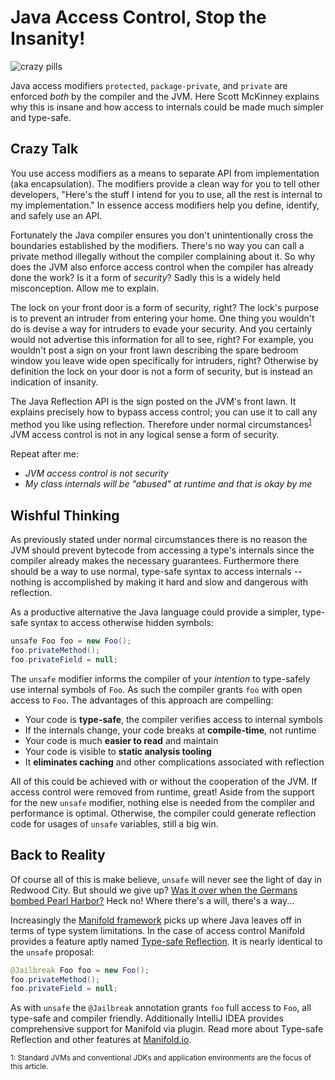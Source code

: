 # Java Access Control, Stop the Insanity!

![crazy pills](http://manifold.systems/images/crazy-pills.jpg)

Java access modifiers `protected`, `package-private`, and `private` are enforced *both* by the compiler and the JVM.
Here Scott McKinney explains why this is insane and how access to internals could be made much simpler and type-safe.

## Crazy Talk

You use access modifiers as a means to separate API from implementation (aka encapsulation). The modifiers provide a 
clean way for you to tell other developers, "Here's the stuff I intend for you to use, all the rest is internal to my
implementation."  In essence access modifiers help you define, identify, and safely use an API.

Fortunately the Java compiler ensures you don't unintentionally cross the boundaries established by the modifiers.
There's no way you can call a private method illegally without the compiler complaining about it. So why does the JVM
also enforce access control when the compiler has already done the work? Is it a form of *security*? Sadly this
is a widely held misconception. Allow me to explain. 

The lock on your front door is a form of security, right?  The lock's purpose is to prevent an intruder from entering
your home.  One thing you wouldn't do is devise a way for intruders to evade your security. And you certainly would not
advertise this information for all to see, right?  For example, you wouldn't post a sign on your front lawn describing
the spare bedroom window you leave wide open specifically for intruders, right?  Otherwise by definition the lock on
your door is not a form of security, but is instead an indication of insanity.  

The Java Reflection API is the sign posted on the JVM's front lawn. It explains precisely how to bypass access control;
you can use it to call any method you like using reflection. Therefore under normal circumstances<sup>[1](#f1)</sup>
JVM access control is not in any logical sense a form of security.

Repeat after me:
* *JVM access control is not security*
* *My class internals will be "abused" at runtime and that is okay by me*

## Wishful Thinking

As previously stated under normal circumstances there is no reason the JVM should prevent bytecode from accessing a
type's internals since the compiler already makes the necessary guarantees. Furthermore there should be a way to use
normal, type-safe syntax to access internals -- nothing is accomplished by making it hard and slow and dangerous with
reflection.

As a productive alternative the Java language could provide a simpler, type-safe syntax to access otherwise hidden
symbols:
```java
unsafe Foo foo = new Foo();
foo.privateMethod();
foo.privateField = null;
```
The `unsafe` modifier informs the compiler of your *intention* to type-safely use internal symbols of `Foo`. As such
the compiler grants `foo` with open access to `Foo`.  The advantages of this approach are compelling:
* Your code is **type-safe**, the compiler verifies access to internal symbols
* If the internals change, your code breaks at **compile-time**, not runtime
* Your code is much **easier to read** and maintain
* Your code is visible to **static analysis tooling** 
* It **eliminates caching** and other complications associated with reflection

All of this could be achieved with or without the cooperation of the JVM.  If access control were removed from runtime,
great! Aside from the support for the new `unsafe` modifier, nothing else is needed from the compiler and performance is
optimal.  Otherwise, the compiler could generate reflection code for usages of `unsafe` variables, still a big win.

## Back to Reality

Of course all of this is make believe, `unsafe` will never see the light of day in Redwood City. But should we give up?
[Was it over when the Germans bombed Pearl Harbor?](https://www.youtube.com/watch?v=Wv5c2YR1lVE) Heck no! Where there's
a will, there's a way... 

Increasingly the [Manifold framework](http://manifold.systems) picks up where Java leaves off in terms of type system
limitations. In the case of access control Manifold provides a feature aptly named [Type-safe Reflection](https://github.com/manifold-systems/manifold/tree/master/manifold-deps-parent/manifold-ext#type-safe-reflection-via-jailbreak).
It is nearly identical to the `unsafe` proposal:
```java
@Jailbreak Foo foo = new Foo();
foo.privateMethod();
foo.privateField = null;
```       
As with `unsafe` the `@Jailbreak` annotation grants `foo` full access to `Foo`, all type-safe and compiler friendly.
Additionally IntelliJ IDEA provides comprehensive support for Manifold via plugin. Read more about Type-safe Reflection
and other features at [Manifold.io](http://manifold.io).  
 

<small><a name="f1">1</a>: Standard JVMs and conventional JDKs and application environments are the focus of this
article.</small> 